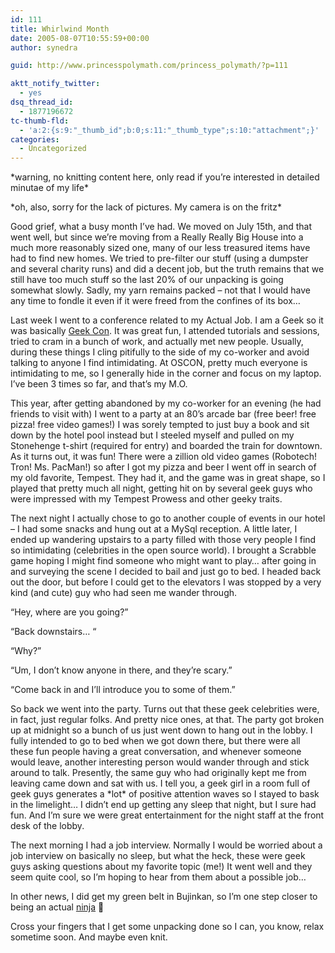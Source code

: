 ```yaml
---
id: 111
title: Whirlwind Month
date: 2005-08-07T10:55:59+00:00
author: synedra

guid: http://www.princesspolymath.com/princess_polymath/?p=111

aktt_notify_twitter:
  - yes
dsq_thread_id:
  - 1877196672
tc-thumb-fld:
  - 'a:2:{s:9:"_thumb_id";b:0;s:11:"_thumb_type";s:10:"attachment";}'
categories:
  - Uncategorized
---
```

\*warning, no knitting content here, only read if you&#8217;re interested in detailed minutae of my life\*
  
\*oh, also, sorry for the lack of pictures. My camera is on the fritz\*
  
Good grief, what a busy month I&#8217;ve had. We moved on July 15th, and that went well, but since we&#8217;re moving from a Really Really Big House into a much more reasonably sized one, many of our less treasured items have had to find new homes. We tried to pre-filter our stuff (using a dumpster and several charity runs) and did a decent job, but the truth remains that we still have too much stuff so the last 20% of our unpacking is going somewhat slowly. Sadly, my yarn remains packed &#8211; not that I would have any time to fondle it even if it were freed from the confines of its box&#8230;
  
Last week I went to a conference related to my Actual Job. I am a Geek so it was basically [Geek Con](http://conferences.oreillynet.com/os2005/). It was great fun, I attended tutorials and sessions, tried to cram in a bunch of work, and actually met new people. Usually, during these things I cling pitifully to the side of my co-worker and avoid talking to anyone I find intimidating. At OSCON, pretty much everyone is intimidating to me, so I generally hide in the corner and focus on my laptop. I&#8217;ve been 3 times so far, and that&#8217;s my M.O.
  
This year, after getting abandoned by my co-worker for an evening (he had friends to visit with) I went to a party at an 80&#8217;s arcade bar (free beer! free pizza! free video games!) I was sorely tempted to just buy a book and sit down by the hotel pool instead but I steeled myself and pulled on my Stonehenge t-shirt (required for entry) and boarded the train for downtown. As it turns out, it was fun! There were a zillion old video games (Robotech! Tron! Ms. PacMan!) so after I got my pizza and beer I went off in search of my old favorite, Tempest. They had it, and the game was in great shape, so I played that pretty much all night, getting hit on by several geek guys who were impressed with my Tempest Prowess and other geeky traits.
  
The next night I actually chose to go to another couple of events in our hotel &#8211; I had some snacks and hung out at a MySql reception. A little later, I ended up wandering upstairs to a party filled with those very people I find so intimidating (celebrities in the open source world). I brought a Scrabble game hoping I might find someone who might want to play&#8230; after going in and surveying the scene I decided to bail and just go to bed. I headed back out the door, but before I could get to the elevators I was stopped by a very kind (and cute) guy who had seen me wander through.
  
&#8220;Hey, where are you going?&#8221;
  
&#8220;Back downstairs&#8230; &#8220;
  
&#8220;Why?&#8221;
  
&#8220;Um, I don&#8217;t know anyone in there, and they&#8217;re scary.&#8221;
  
&#8220;Come back in and I&#8217;ll introduce you to some of them.&#8221;
  
So back we went into the party. Turns out that these geek celebrities were, in fact, just regular folks. And pretty nice ones, at that. The party got broken up at midnight so a bunch of us just went down to hang out in the lobby. I fully intended to go to bed when we got down there, but there were all these fun people having a great conversation, and whenever someone would leave, another interesting person would wander through and stick around to talk. Presently, the same guy who had originally kept me from leaving came down and sat with us. I tell you, a geek girl in a room full of geek guys generates a \*lot\* of positive attention waves so I stayed to bask in the limelight&#8230; I didn&#8217;t end up getting any sleep that night, but I sure had fun. And I&#8217;m sure we were great entertainment for the night staff at the front desk of the lobby.
  
The next morning I had a job interview. Normally I would be worried about a job interview on basically no sleep, but what the heck, these were geek guys asking questions about my favorite topic (me!) It went well and they seem quite cool, so I&#8217;m hoping to hear from them about a possible job&#8230;
  
In other news, I did get my green belt in Bujinkan, so I&#8217;m one step closer to being an actual [ninja](http://www.7secondsoflove.com/ninja/) 🙂
  
Cross your fingers that I get some unpacking done so I can, you know, relax sometime soon. And maybe even knit.